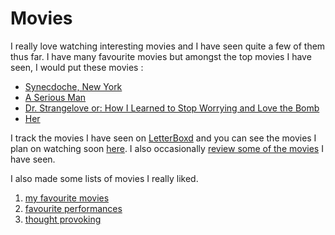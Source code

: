 # Movies

I really love watching interesting movies and I have seen quite a few of them thus far. I have many favourite movies but amongst the top movies I have seen, I would put these movies : 

- [Synecdoche, New York](https://letterboxd.com/film/synecdoche-new-york/)
- [A Serious Man](https://letterboxd.com/film/a-serious-man/)
- [Dr. Strangelove or: How I Learned to Stop Worrying and Love the Bomb](https://letterboxd.com/film/dr-strangelove-or-how-i-learned-to-stop-worrying-and-love-the-bomb/)
- [Her](https://letterboxd.com/film/her/)


I track the movies I have seen on [LetterBoxd](https://letterboxd.com/NikitaVoloboev/) and you can see the movies I plan on watching soon [here](./watching-movies.md). I also occasionally [review some of the movies](https://letterboxd.com/nikitavoloboev/films/reviews/by/added/) I have seen.

I also made some lists of movies I really liked. 

1. [my favourite movies](https://letterboxd.com/nikitavoloboev/list/absolutely-incredible/)
2. [favourite performances](https://letterboxd.com/nikitavoloboev/list/favourite-performances/)
3. [thought provoking](https://letterboxd.com/nikitavoloboev/list/thought-provoking/)


